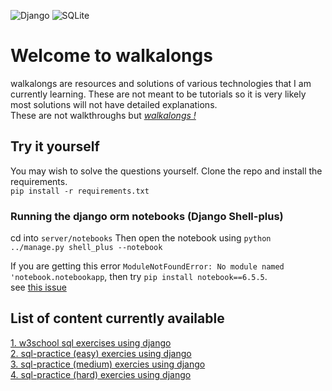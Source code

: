![Django](https://img.shields.io/badge/django-%23092E20.svg?style=for-the-badge&logo=django&logoColor=white)
![SQLite](https://img.shields.io/badge/sqlite-%2307405e.svg?style=for-the-badge&logo=sqlite&logoColor=white)

# Welcome to walkalongs
walkalongs are resources and solutions of various technologies
that I am currently learning. These are not meant to be tutorials so it is very likely 
most solutions will not have detailed explanations.  
These are not walkthroughs but [*walkalongs !*](https://julkaar9.github.io/walkalongs/)

## Try it yourself
You may wish to solve the questions yourself. Clone the repo and install the requirements.  
`pip install -r requirements.txt`  

### Running the django orm notebooks (Django Shell-plus)
cd into `server/notebooks` Then open the notebook using `python ../manage.py shell_plus --notebook`

If you are getting this error `ModuleNotFoundError: No module named 'notebook.notebookapp`, then try `pip install notebook==6.5.5`.  
see [this issue](https://github.com/microsoft/azuredatastudio/issues/23945)

## List of content currently available
[1. w3school sql exercises using django](https://julkaar9.github.io/walkalongs/orms/django/w3school/)  
[2. sql-practice (easy) exercies using django](https://julkaar9.github.io/walkalongs/orms/django/sql-practice-easy/)  
[3. sql-practice (medium) exercies using django](https://julkaar9.github.io/walkalongs/orms/django/sql-practice-medium/)  
[4. sql-practice (hard) exercies using django](https://julkaar9.github.io/walkalongs/orms/django/sql-practice-hard/)  